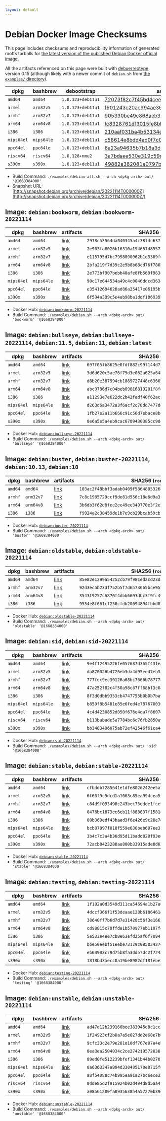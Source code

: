 ```yaml
---
layout: default
---
```


# Debian Docker Image Checksums

This page includes checksums and reproducibility information of generated rootfs tarballs for [the latest version of the published Debian Docker official image](https://hub.docker.com/_/debian).

All the artifacts referenced on this page were built with [debuerreotype](https://github.com/debuerreotype/debuerreotype) version 0.15 (although likely with a newer commit of `debian.sh` from [the `examples/` directory](https://github.com/debuerreotype/debuerreotype/tree/master/examples)).

| dpkg | bashbrew | debootstrap | artifacts |
| - | - | - | - |
| `amd64` | `amd64` | `1.0.123+deb11u1` | [72073f82c7f45bd4cee0b2daf125ceaac10d2a97](https://github.com/debuerreotype/docker-debian-artifacts/tree/72073f82c7f45bd4cee0b2daf125ceaac10d2a97) |
| `armel` | `arm32v5` | `1.0.123+deb11u1` | [f601243c20ac994ae369517112f3ef22dcc243af](https://github.com/debuerreotype/docker-debian-artifacts/tree/f601243c20ac994ae369517112f3ef22dcc243af) |
| `armhf` | `arm32v7` | `1.0.123+deb11u1` | [905330be49c868aeb3985d5746873aa8d24c0e70](https://github.com/debuerreotype/docker-debian-artifacts/tree/905330be49c868aeb3985d5746873aa8d24c0e70) |
| `arm64` | `arm64v8` | `1.0.123+deb11u1` | [fc8328761df3015fe8bbe9fded92cb050e2c59fc](https://github.com/debuerreotype/docker-debian-artifacts/tree/fc8328761df3015fe8bbe9fded92cb050e2c59fc) |
| `i386` | `i386` | `1.0.123+deb11u1` | [210aaf031ba4b53134e2ac8eb5b25b158e4224b4](https://github.com/debuerreotype/docker-debian-artifacts/tree/210aaf031ba4b53134e2ac8eb5b25b158e4224b4) |
| `mips64el` | `mips64le` | `1.0.123+deb11u1` | [c58614e8bdd4ad0f7c0f3ac09fcd26275f7824f2](https://github.com/debuerreotype/docker-debian-artifacts/tree/c58614e8bdd4ad0f7c0f3ac09fcd26275f7824f2) |
| `ppc64el` | `ppc64le` | `1.0.123+deb11u1` | [6a23a94635b7b18a3d64c46d894aa692ba5f419d](https://github.com/debuerreotype/docker-debian-artifacts/tree/6a23a94635b7b18a3d64c46d894aa692ba5f419d) |
| `riscv64` | `riscv64` | `1.0.128+nmu2` | [3a7bdaee530e319c59d3b35a5dba91cbca840fde](https://github.com/debuerreotype/docker-debian-artifacts/tree/3a7bdaee530e319c59d3b35a5dba91cbca840fde) |
| `s390x` | `s390x` | `1.0.123+deb11u1` | [49882a382081e0797bff8c036971e22bc0da8dd3](https://github.com/debuerreotype/docker-debian-artifacts/tree/49882a382081e0797bff8c036971e22bc0da8dd3) |

- Build Command: `./examples/debian-all.sh --arch <dpkg-arch> out/ '@1668384000'`
- Snapshot URL: [http://snapshot.debian.org/archive/debian/20221114T000000Z](http://snapshot.debian.org/archive/debian/20221114T000000Z/)

## Image: `debian:bookworm`, `debian:bookworm-20221114`

| dpkg | bashbrew | artifacts | SHA256 (`rootfs.tar.xz`) |
| - | - | - | - |
| `amd64` | `amd64` | [link](https://github.com/debuerreotype/docker-debian-artifacts/tree/72073f82c7f45bd4cee0b2daf125ceaac10d2a97/bookworm) | `2978c53564da040345a4c38f4c637ffd1f55a27f31d4e4de117445af0b62228a` |
| `armel` | `arm32v5` | [link](https://github.com/debuerreotype/docker-debian-artifacts/tree/f601243c20ac994ae369517112f3ef22dcc243af/bookworm) | `2e903fa8026b16310a194657d85573f4987df2d9c7cffe34940fe522ca36d055` |
| `armhf` | `arm32v7` | [link](https://github.com/debuerreotype/docker-debian-artifacts/tree/905330be49c868aeb3985d5746873aa8d24c0e70/bookworm) | `e115795d7bc7998890962b1d3389f69e94d8a97f67d47f8b87ba73eb0b2afe5f` |
| `arm64` | `arm64v8` | [link](https://github.com/debuerreotype/docker-debian-artifacts/tree/fc8328761df3015fe8bbe9fded92cb050e2c59fc/bookworm) | `2bfa219f7d39c2e9b8b68cd76f780bdf0b14de69d863ab4b2e6692b712580af7` |
| `i386` | `i386` | [link](https://github.com/debuerreotype/docker-debian-artifacts/tree/210aaf031ba4b53134e2ac8eb5b25b158e4224b4/bookworm) | `2e773bf907bebb40afe8fb569f963dac1492f69b127960c5cacdd1a96726b338` |
| `mips64el` | `mips64le` | [link](https://github.com/debuerreotype/docker-debian-artifacts/tree/c58614e8bdd4ad0f7c0f3ac09fcd26275f7824f2/bookworm) | `90c17e644534a49c4c0046ddcd3634dfc9cea462cd37368da3baac5e003e4406` |
| `ppc64el` | `ppc64le` | [link](https://github.com/debuerreotype/docker-debian-artifacts/tree/6a23a94635b7b18a3d64c46d894aa692ba5f419d/bookworm) | `e35412694628ad86a25417e06195b7801867dfa2b206140ff73c24bec484ec9f` |
| `s390x` | `s390x` | [link](https://github.com/debuerreotype/docker-debian-artifacts/tree/49882a382081e0797bff8c036971e22bc0da8dd3/bookworm) | `6f594a399c5e4ab98ba1ddf186939b82296ae267a4a75e75de503111a3b44235` |

- Docker Hub: [`debian:bookworm-20221114`](https://hub.docker.com/_/debian?tab=tags&name=bookworm-20221114)
- Build Command: `./examples/debian.sh --arch <dpkg-arch> out/ 'bookworm' '@1668384000'`

## Image: `debian:bullseye`, `debian:bullseye-20221114`, `debian:11.5`, `debian:11`, `debian:latest`

| dpkg | bashbrew | artifacts | SHA256 (`rootfs.tar.xz`) |
| - | - | - | - |
| `amd64` | `amd64` | [link](https://github.com/debuerreotype/docker-debian-artifacts/tree/72073f82c7f45bd4cee0b2daf125ceaac10d2a97/bullseye) | `697f05fb8625e0fdf882c99f144d73dd6891a4314fe93dc46c7f302a9a49500c` |
| `armel` | `arm32v5` | [link](https://github.com/debuerreotype/docker-debian-artifacts/tree/f601243c20ac994ae369517112f3ef22dcc243af/bullseye) | `3d6d620c5ae76f75d3e062a625a64bb8b353b74d12561b9e6065fc036817dd83` |
| `armhf` | `arm32v7` | [link](https://github.com/debuerreotype/docker-debian-artifacts/tree/905330be49c868aeb3985d5746873aa8d24c0e70/bullseye) | `d8b20e387994cb1889727448c6360571c5f1a2c164b58ab6ec3a62008d994ff8` |
| `arm64` | `arm64v8` | [link](https://github.com/debuerreotype/docker-debian-artifacts/tree/fc8328761df3015fe8bbe9fded92cb050e2c59fc/bullseye) | `abc9786d7c04beb89816819201f8fdc35435ad3884916f1f146c095b0847269f` |
| `i386` | `i386` | [link](https://github.com/debuerreotype/docker-debian-artifacts/tree/210aaf031ba4b53134e2ac8eb5b25b158e4224b4/bullseye) | `a11293e7e622dc2b42fadf40f62acfe3192daac7292ac70a312017ed299c4a2d` |
| `mips64el` | `mips64le` | [link](https://github.com/debuerreotype/docker-debian-artifacts/tree/c58614e8bdd4ad0f7c0f3ac09fcd26275f7824f2/bullseye) | `d263d6a3472a3f6acf2c78dd7477ddfeab9c31cc66328e434697918a06bb82f5` |
| `ppc64el` | `ppc64le` | [link](https://github.com/debuerreotype/docker-debian-artifacts/tree/6a23a94635b7b18a3d64c46d894aa692ba5f419d/bullseye) | `1fb27e2a11b666c91c56d7ebace8b40c54512c98ccb0b2dd2a9dc2f4ef3401fc` |
| `s390x` | `s390x` | [link](https://github.com/debuerreotype/docker-debian-artifacts/tree/49882a382081e0797bff8c036971e22bc0da8dd3/bullseye) | `0e6a5e5a4eb9cac6709430385cc9ddd35b22705b7c34f1e495c829904174ebc1` |

- Docker Hub: [`debian:bullseye-20221114`](https://hub.docker.com/_/debian?tab=tags&name=bullseye-20221114)
- Build Command: `./examples/debian.sh --arch <dpkg-arch> out/ 'bullseye' '@1668384000'`

## Image: `debian:buster`, `debian:buster-20221114`, `debian:10.13`, `debian:10`

| dpkg | bashbrew | artifacts | SHA256 (`rootfs.tar.xz`) |
| - | - | - | - |
| `amd64` | `amd64` | [link](https://github.com/debuerreotype/docker-debian-artifacts/tree/72073f82c7f45bd4cee0b2daf125ceaac10d2a97/buster) | `103ac2f48bbf3adab0409f5864805326808a0b3e0609a894fe14a4e0f22da6f7` |
| `armhf` | `arm32v7` | [link](https://github.com/debuerreotype/docker-debian-artifacts/tree/905330be49c868aeb3985d5746873aa8d24c0e70/buster) | `7c8c1985729ccf9de81d556c18e6d9a313f1dc015db67486f01cde85a55c7276` |
| `arm64` | `arm64v8` | [link](https://github.com/debuerreotype/docker-debian-artifacts/tree/fc8328761df3015fe8bbe9fded92cb050e2c59fc/buster) | `3b6db3f62d8fee2ee49ee349770e3f2e5493b689a4f54300169ee25cdf469379` |
| `i386` | `i386` | [link](https://github.com/debuerreotype/docker-debian-artifacts/tree/210aaf031ba4b53134e2ac8eb5b25b158e4224b4/buster) | `f9924a2c38459de1b7e9cb29bcab59cb1d8fdfcacb9b5646adffedf7c789d0b5` |

- Docker Hub: [`debian:buster-20221114`](https://hub.docker.com/_/debian?tab=tags&name=buster-20221114)
- Build Command: `./examples/debian.sh --arch <dpkg-arch> out/ 'buster' '@1668384000'`

## Image: `debian:oldstable`, `debian:oldstable-20221114`

| dpkg | bashbrew | artifacts | SHA256 (`rootfs.tar.xz`) |
| - | - | - | - |
| `amd64` | `amd64` | [link](https://github.com/debuerreotype/docker-debian-artifacts/tree/72073f82c7f45bd4cee0b2daf125ceaac10d2a97/oldstable) | `85e82e1299a54252cb79f981edacd23d383d2d1a1c73de32925f0687170322c3` |
| `armhf` | `arm32v7` | [link](https://github.com/debuerreotype/docker-debian-artifacts/tree/905330be49c868aeb3985d5746873aa8d24c0e70/oldstable) | `92d3ec5b23df752b5f7d6573665bce9556b09fa70ef2f8fb1268977b0a0a711e` |
| `arm64` | `arm64v8` | [link](https://github.com/debuerreotype/docker-debian-artifacts/tree/fc8328761df3015fe8bbe9fded92cb050e2c59fc/oldstable) | `3543f9257c6870f4dbb6693dbc3f9fc4980fc7834981820d1e531b47737269c9` |
| `i386` | `i386` | [link](https://github.com/debuerreotype/docker-debian-artifacts/tree/210aaf031ba4b53134e2ac8eb5b25b158e4224b4/oldstable) | `9554e8f661cf258cfdb20094894fbbd83c03fc0b1f8074d934d8128586be0f53` |

- Docker Hub: [`debian:oldstable-20221114`](https://hub.docker.com/_/debian?tab=tags&name=oldstable-20221114)
- Build Command: `./examples/debian.sh --arch <dpkg-arch> out/ 'oldstable' '@1668384000'`

## Image: `debian:sid`, `debian:sid-20221114`

| dpkg | bashbrew | artifacts | SHA256 (`rootfs.tar.xz`) |
| - | - | - | - |
| `amd64` | `amd64` | [link](https://github.com/debuerreotype/docker-debian-artifacts/tree/72073f82c7f45bd4cee0b2daf125ceaac10d2a97/sid) | `9e4f12495226fe057687d365f43feaf207d3355f46c684fe387d0f8dc0a5116d` |
| `armel` | `arm32v5` | [link](https://github.com/debuerreotype/docker-debian-artifacts/tree/f601243c20ac994ae369517112f3ef22dcc243af/sid) | `da870026b4726eb3da4d95ee47eb3a6f3ad787790ea728f0161f0807520ab7c4` |
| `armhf` | `arm32v7` | [link](https://github.com/debuerreotype/docker-debian-artifacts/tree/905330be49c868aeb3985d5746873aa8d24c0e70/sid) | `777fec9ec30126a68bc7666b7877748816053186733914d53ea0f7904aa7f208` |
| `arm64` | `arm64v8` | [link](https://github.com/debuerreotype/docker-debian-artifacts/tree/fc8328761df3015fe8bbe9fded92cb050e2c59fc/sid) | `47a252f82c4f50a98c87ff68bf3c0a705803163e2b9008b6bbd57574c3b814c5` |
| `i386` | `i386` | [link](https://github.com/debuerreotype/docker-debian-artifacts/tree/210aaf031ba4b53134e2ac8eb5b25b158e4224b4/sid) | `8f3d0dbb9353cb4747755b0b0b7ba9888b9c473f21c1a75a938dd25e089d9e5e` |
| `mips64el` | `mips64le` | [link](https://github.com/debuerreotype/docker-debian-artifacts/tree/c58614e8bdd4ad0f7c0f3ac09fcd26275f7824f2/sid) | `b850f8b5481e85e6fed4e787670036bd8db34a51c84c3ddd73dbd3e97ee810c1` |
| `ppc64el` | `ppc64le` | [link](https://github.com/debuerreotype/docker-debian-artifacts/tree/6a23a94635b7b18a3d64c46d894aa692ba5f419d/sid) | `4c4d4230852d050f676e4da7f8607e801cefeb03309fa7a82a303fe2fa05a9a0` |
| `riscv64` | `riscv64` | [link](https://github.com/debuerreotype/docker-debian-artifacts/tree/3a7bdaee530e319c59d3b35a5dba91cbca840fde/sid) | `b113babade5a7784bc6c76fb2850a996e06f223608f208dc9948d2096bd37ed1` |
| `s390x` | `s390x` | [link](https://github.com/debuerreotype/docker-debian-artifacts/tree/49882a382081e0797bff8c036971e22bc0da8dd3/sid) | `bb3483496075ab72ef42546f61ca441834c6012fb5a752f79fe190797a26b91a` |

- Docker Hub: [`debian:sid-20221114`](https://hub.docker.com/_/debian?tab=tags&name=sid-20221114)
- Build Command: `./examples/debian.sh --arch <dpkg-arch> out/ 'sid' '@1668384000'`

## Image: `debian:stable`, `debian:stable-20221114`

| dpkg | bashbrew | artifacts | SHA256 (`rootfs.tar.xz`) |
| - | - | - | - |
| `amd64` | `amd64` | [link](https://github.com/debuerreotype/docker-debian-artifacts/tree/72073f82c7f45bd4cee0b2daf125ceaac10d2a97/stable) | `cfbddb7285641e1dfe8026242ee5a23b1d5b8ffcc3504ff7a9f231ff6b36384a` |
| `armel` | `arm32v5` | [link](https://github.com/debuerreotype/docker-debian-artifacts/tree/f601243c20ac994ae369517112f3ef22dcc243af/stable) | `6f60f9c5dcd1a1063c85ea994cea5c650ede910e1c15ed604205b2b3111748e8` |
| `armhf` | `arm32v7` | [link](https://github.com/debuerreotype/docker-debian-artifacts/tree/905330be49c868aeb3985d5746873aa8d24c0e70/stable) | `c84d9f093498c243bec73ddde1fce9c8f834dc28bcd24f03315aa1d182fea2ce` |
| `arm64` | `arm64v8` | [link](https://github.com/debuerreotype/docker-debian-artifacts/tree/fc8328761df3015fe8bbe9fded92cb050e2c59fc/stable) | `0476bc1873ee6eb11f888837f1581a0da0b98bf0184030ba523a639d5bae9db3` |
| `i386` | `i386` | [link](https://github.com/debuerreotype/docker-debian-artifacts/tree/210aaf031ba4b53134e2ac8eb5b25b158e4224b4/stable) | `80b369edf43baad3f6e426e9c28e7df9d0b4a9674ab767c839122d308cf5f06d` |
| `mips64el` | `mips64le` | [link](https://github.com/debuerreotype/docker-debian-artifacts/tree/c58614e8bdd4ad0f7c0f3ac09fcd26275f7824f2/stable) | `bcb87897f018f559e636beb607ee3fc669382fd1dbc90a7fc2f8fa307d4b5ef1` |
| `ppc64el` | `ppc64le` | [link](https://github.com/debuerreotype/docker-debian-artifacts/tree/6a23a94635b7b18a3d64c46d894aa692ba5f419d/stable) | `3b4c7c3a4b30d95d11badd820f93e6237c163104d3bde74678f2fbeb4c8c4e24` |
| `s390x` | `s390x` | [link](https://github.com/debuerreotype/docker-debian-artifacts/tree/49882a382081e0797bff8c036971e22bc0da8dd3/stable) | `72acb8423288aa800b33915ade8d02af326eaf75aa95e2ec231f982d22420cb6` |

- Docker Hub: [`debian:stable-20221114`](https://hub.docker.com/_/debian?tab=tags&name=stable-20221114)
- Build Command: `./examples/debian.sh --arch <dpkg-arch> out/ 'stable' '@1668384000'`

## Image: `debian:testing`, `debian:testing-20221114`

| dpkg | bashbrew | artifacts | SHA256 (`rootfs.tar.xz`) |
| - | - | - | - |
| `amd64` | `amd64` | [link](https://github.com/debuerreotype/docker-debian-artifacts/tree/72073f82c7f45bd4cee0b2daf125ceaac10d2a97/testing) | `1f102a0d3549d311ca54694a1b27a0ba404518e1cb096046c27cfc0b16f09a83` |
| `armel` | `arm32v5` | [link](https://github.com/debuerreotype/docker-debian-artifacts/tree/f601243c20ac994ae369517112f3ef22dcc243af/testing) | `4dccf366f1f53deaae128b6186461d712127b843cfce09b8323777ca724483ce` |
| `armhf` | `arm32v7` | [link](https://github.com/debuerreotype/docker-debian-artifacts/tree/905330be49c868aeb3985d5746873aa8d24c0e70/testing) | `38640ff7b6d7d7e31428c56f3e16639e597ec321a0ef5dd3f3e69b1bcc7b8960` |
| `arm64` | `arm64v8` | [link](https://github.com/debuerreotype/docker-debian-artifacts/tree/fc8328761df3015fe8bbe9fded92cb050e2c59fc/testing) | `cd98815c79ffda1b570977eb1197febc3a58a53e4b4f32e2bf285782dc48cec9` |
| `i386` | `i386` | [link](https://github.com/debuerreotype/docker-debian-artifacts/tree/210aaf031ba4b53134e2ac8eb5b25b158e4224b4/testing) | `5e533e4ee7cb0e63efd25af6f70941e48ba00e4363919009135a612984b3ee13` |
| `mips64el` | `mips64le` | [link](https://github.com/debuerreotype/docker-debian-artifacts/tree/c58614e8bdd4ad0f7c0f3ac09fcd26275f7824f2/testing) | `bbe50eebf51eebe73129c08502427ea92c4f9a487a1cb981093b20c2bee7ece8` |
| `ppc64el` | `ppc64le` | [link](https://github.com/debuerreotype/docker-debian-artifacts/tree/6a23a94635b7b18a3d64c46d894aa692ba5f419d/testing) | `eb63903c79d75b8fa3dd57dc2f724a61afe158169f26eabe2894e0dae6a8bf48` |
| `s390x` | `s390x` | [link](https://github.com/debuerreotype/docker-debian-artifacts/tree/49882a382081e0797bff8c036971e22bc0da8dd3/testing) | `1818bd3aecc0a19be8982df18febe207125ab1a398f009ad6c6eb6a1cccd1eeb` |

- Docker Hub: [`debian:testing-20221114`](https://hub.docker.com/_/debian?tab=tags&name=testing-20221114)
- Build Command: `./examples/debian.sh --arch <dpkg-arch> out/ 'testing' '@1668384000'`

## Image: `debian:unstable`, `debian:unstable-20221114`

| dpkg | bashbrew | artifacts | SHA256 (`rootfs.tar.xz`) |
| - | - | - | - |
| `amd64` | `amd64` | [link](https://github.com/debuerreotype/docker-debian-artifacts/tree/72073f82c7f45bd4cee0b2daf125ceaac10d2a97/unstable) | `ad47d12b239160bee383945d8c1cc30ffca49c858ff146a5bc6643c71d470c8d` |
| `armel` | `arm32v5` | [link](https://github.com/debuerreotype/docker-debian-artifacts/tree/f601243c20ac994ae369517112f3ef22dcc243af/unstable) | `1f24923cf2b0a7a5e027dd2e68e7b64c819ba44353067d3df0499c576e2cf171` |
| `armhf` | `arm32v7` | [link](https://github.com/debuerreotype/docker-debian-artifacts/tree/905330be49c868aeb3985d5746873aa8d24c0e70/unstable) | `9cfc33c2e79e281e10df767e07a4ebf6abb42f11096bea056b35a0c43830025d` |
| `arm64` | `arm64v8` | [link](https://github.com/debuerreotype/docker-debian-artifacts/tree/fc8328761df3015fe8bbe9fded92cb050e2c59fc/unstable) | `0ea3ea2504034c2ce274219572038cc5ffb4d83bdeff424f02879667867f76f8` |
| `i386` | `i386` | [link](https://github.com/debuerreotype/docker-debian-artifacts/tree/210aaf031ba4b53134e2ac8eb5b25b158e4224b4/unstable) | `89ed0fe512239bfef1341b44b0270f8329949a017bcb0ad830f19746303a2f76` |
| `mips64el` | `mips64le` | [link](https://github.com/debuerreotype/docker-debian-artifacts/tree/c58614e8bdd4ad0f7c0f3ac09fcd26275f7824f2/unstable) | `0a6363347a894d330485170e8715f013b73adc8acb9e3fc8d972f4bd19481c51` |
| `ppc64el` | `ppc64le` | [link](https://github.com/debuerreotype/docker-debian-artifacts/tree/6a23a94635b7b18a3d64c46d894aa692ba5f419d/unstable) | `a8f54088c74b995ea91a27bc6ece35c533a4736408d697502ba11a54b21dfb5a` |
| `riscv64` | `riscv64` | [link](https://github.com/debuerreotype/docker-debian-artifacts/tree/3a7bdaee530e319c59d3b35a5dba91cbca840fde/unstable) | `0dde85d2f915924b02d494d8d5aa4f51435d49d7725fad094d7f011c87ee3b6e` |
| `s390x` | `s390x` | [link](https://github.com/debuerreotype/docker-debian-artifacts/tree/49882a382081e0797bff8c036971e22bc0da8dd3/unstable) | `a08561280fa093563854a57270b396fe5e39613c61d0f19176dfbc86aa7375d3` |

- Docker Hub: [`debian:unstable-20221114`](https://hub.docker.com/_/debian?tab=tags&name=unstable-20221114)
- Build Command: `./examples/debian.sh --arch <dpkg-arch> out/ 'unstable' '@1668384000'`
